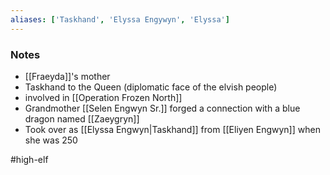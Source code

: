 ```yaml
---
aliases: ['Taskhand', 'Elyssa Engywyn', 'Elyssa']
---
```


### Notes

- [[Fraeyda]]'s mother
- Taskhand to the Queen (diplomatic face of the elvish people)
- involved in [[Operation Frozen North]]
- Grandmother [[Selen Engwyn Sr.]] forged a connection with a blue dragon named [[Zaeygryn]]
- Took over as [[Elyssa Engwyn|Taskhand]] from [[Eliyen Engwyn]] when she was 250

#high-elf

